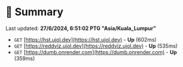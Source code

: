 # 📖 Summary
Last updated: **27/6/2024, 6:51:02 PTG "Asia/Kuala_Lumpur"**

- `GET` [https://hst.ujol.dev](https://hst.ujol.dev) - **Up** (602ms)
- `GET` [https://reddviz.ujol.dev](https://reddviz.ujol.dev) - **Up** (535ms)
- `GET` [https://dumb.onrender.com](https://dumb.onrender.com) - **Up** (359ms)
